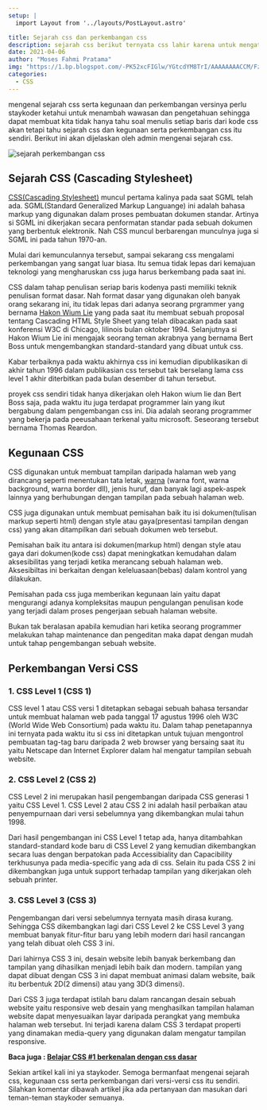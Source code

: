 ```yaml
---
setup: |
  import Layout from '../layouts/PostLayout.astro'

title: Sejarah css dan perkembangan css
description: sejarah css berikut ternyata css lahir karena untuk mengatasi munculnya tag-tag baru di 2 web browser ini pada masa awal web browser berkembang
date: 2021-04-06
author: "Moses Fahmi Pratama"
img: "https://1.bp.blogspot.com/-PK52xcFIGlw/YGtcdYM8TrI/AAAAAAAACCM/FzeOcRQwRJgsFNb3qUkfNAlTJd6-eYbvwCNcBGAsYHQ/s1280/sejarah-perkembangan-css.jpg"
categories: 
  - CSS
---
```


mengenal sejarah css serta kegunaan dan perkembangan versinya perlu staykoder ketahui untuk menambah wawasan dan pengetahuan sehingga dapat membuat kita tidak hanya tahu soal menulis setiap baris dari kode css akan tetapi tahu sejarah css dan kegunaan serta perkembangan css itu sendiri. Berikut ini akan dijelaskan oleh admin mengenai sejarah css.

![sejarah perkembangan css](https://1.bp.blogspot.com/-PK52xcFIGlw/YGtcdYM8TrI/AAAAAAAACCM/FzeOcRQwRJgsFNb3qUkfNAlTJd6-eYbvwCNcBGAsYHQ/s16000/sejarah-perkembangan-css.jpg "sejarah perkembangan css")

  

Sejarah CSS (Cascading Stylesheet)
----------------------------------

[CSS(Cascading Stylesheet)](https://id.m.wikipedia.org/wiki/Cascading_Style_Sheets) muncul pertama kalinya pada saat SGML telah ada. SGML(Standard Generalized Markup Languange) ini adalah bahasa markup yang digunakan dalam proses pembuatan dokumen standar. Artinya si SGML ini dikerjakan secara penformatan standar pada sebuah dokumen yang berbentuk elektronik. Nah CSS muncul berbarengan munculnya juga si SGML ini pada tahun 1970-an.
  

Mulai dari kemunculannya tersebut, sampai sekarang css mengalami perkembangan yang sangat luar biasa. Itu semua tidak lepas dari kemajuan teknologi yang mengharuskan css juga harus berkembang pada saat ini.
  

CSS dalam tahap penulisan seriap baris kodenya pasti memiliki teknik penulisan format dasar. Nah format dasar yang digunakan oleh banyak orang sekarang ini, itu tidak lepas dari adanya seorang prgrammer yang bernama [Hakon Wium Lie](https://en.m.wikipedia.org/wiki/H%C3%A5kon_Wium_Lie) yang pada saat itu membuat sebuah proposal tentang Cascading HTML Style Sheet yang telah dibacakan pada saat konferensi W3C di Chicago, Iilinois bulan oktober 1994. Selanjutnya si Hakon Wium Lie ini mengajak seorang teman akrabnya yang bernama Bert Boss untuk mengembangkan standard-standard yang dibuat untuk css.
  

Kabar terbaiknya pada waktu akhirnya css ini kemudian dipublikasikan di akhir tahun 1996 dalam publikasian css tersebut tak berselang lama css level 1 akhir diterbitkan pada bulan desember di tahun tersebut.
  

proyek css sendiri tidak hanya dikerjakan oleh Hakon wium lie dan Bert Boss saja, pada waktu itu juga terdapat programmer lain yang ikut bergabung dalam pengembangan css ini. Dia adalah seorang programmer yang bekerja pada peeusahaan terkenal yaitu microsoft. Seseorang tersebut bernama Thomas Reardon.
  

Kegunaan CSS
------------

CSS digunakan untuk membuat tampilan daripada halaman web yang dirancang seperti menentukan tata letak, [warna](https://www.staykoding.xyz/2021/10/belajar-css-3-warna-pada-css.html) (warna font, warna background, warna border dll), jenis huruf, dan banyak lagi aspek-aspek lainnya yang berhubungan dengan tampilan pada sebuah halaman web.
  

CSS juga digunakan untuk membuat pemisahan baik itu isi dokumen(tulisan markup seperti html) dengan style atau gaya(presentasi tampilan dengan css) yang akan ditampilkan dari sebuah dokumen web tersebut.


Pemisahan baik itu antara isi dokumen(markup html) dengan style atau gaya dari dokumen(kode css) dapat meningkatkan kemudahan dalam aksesibilitas yang terjadi ketika merancang sebuah halaman web. Aksesibiltas ini berkaitan dengan keleluasaan(bebas) dalam kontrol yang dilakukan.
  

Pemisahan pada css juga memberikan kegunaan lain yaitu dapat mengurangi adanya kompleksitas maupun pengulangan penulisan kode yang terjadi dalam proses pengerjaan sebuah halaman website.
  

Bukan tak beralasan apabila kemudian hari ketika seorang programmer melakukan tahap maintenance dan pengeditan maka dapat dengan mudah untuk tahap pengembangan sebuah website.
  

Perkembangan Versi CSS
----------------------

### 1\. CSS Level 1 (CSS 1)

CSS level 1 atau CSS versi 1 ditetapkan sebagai sebuah bahasa tersandar untuk membuat halaman web pada tanggal 17 agustus 1996 oleh W3C (World Wide Web Consortium) pada waktu itu. Dalam tahap penetapannya ini ternyata pada waktu itu si css ini ditetapkan untuk tujuan mengontrol pembuatan tag-tag baru daripada 2 web browser yang bersaing saat itu yaitu Netscape dan Internet Explorer dalam hal mengatur tampilan sebuah website.

### 2\. CSS Level 2 (CSS 2)

CSS Level 2 ini merupakan hasil pengembangan daripada CSS generasi 1 yaitu CSS Level 1. CSS Level 2 atau CSS 2 ini adalah hasil perbaikan atau penyempurnaan dari versi sebelumnya yang dikembangkan mulai tahun 1998.


Dari hasil pengembangan ini CSS Level 1 tetap ada, hanya ditambahkan standard-standard kode baru di CSS Level 2 yang kemudian dikembangkan secara luas dengan berpatokan pada Accessibiality dan Capacibility terkhusunya pada media-specific yang ada di css. Selain itu pada CSS 2 ini dikembangkan juga untuk support terhadap tampilan yang dikerjakan oleh sebuah printer.

### 3\. CSS Level 3 (CSS 3)

Pengembangan dari versi sebelumnya ternyata masih dirasa kurang. Sehingga CSS dikembangkan lagi dari CSS Level 2 ke CSS Level 3 yang membuat banyak fitur-fitur baru yang lebih modern dari hasil rancangan yang telah dibuat oleh CSS 3 ini.
  

Dari lahirnya CSS 3 ini, desain website lebih banyak berkembang dan tampilan yang dihasilkan menjadi lebih baik dan modern. tampilan yang dapat dibuat dengan CSS 3 ini dapat membuat animasi dalam website, baik itu berbentuk 2D(2 dimensi) atau yang 3D(3 dimensi).


Dari CSS 3 juga terdapat istilah baru dalam rancangan desain sebuah website yaitu responsive web desain yang menghasilkan tampilan halaman website dapat menyesuaikan layar daripada perangkat yang membuka halaman web tersebut. Ini terjadi karena dalam CSS 3 terdapat properti yang dinamakan media-query yang digunakan dalam mengatur tampilan responsive.
  

**Baca juga : [Belajar CSS #1 berkenalan dengan css dasar](https://www.staykoding.xyz/2021/05/berkenalan-dengan-css-dasar.html)**


Sekian artikel kali ini ya staykoder. Semoga bermanfaat mengenai sejarah css, kegunaan css serta perkembangan dari versi-versi css itu sendiri. Silahkan komentar dibawah artikel jika ada pertanyaan dan masukan dari teman-teman staykoder semuanya.